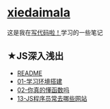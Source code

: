 # [xiedaimala](https://github.com/ppambler/xiedaimala)

这是我在[写代码啦！](https://xiedaimala.com/)学习的一些笔记

## ★JS深入浅出

- [README](./01-JS深入浅出/README.md)
- [01-学习环境搭建](./01-JS深入浅出/01-学习环境搭建.md)
- [02-你真的懂函数吗](./01-JS深入浅出/02-你真的懂函数吗.md)
- [13-JS程序员常去哪些网站](./01-JS深入浅出/13-JS程序员常去哪些网站.md)

